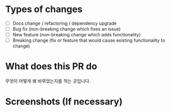 # Types of changes

- [ ] Docs change / refactoring / dependency upgrade
- [ ] Bug fix (non-breaking change which fixes an issue)
- [ ] New feature (non-breaking change which adds functionality)
- [ ] Breaking change (fix or feature that would cause existing functionality to change)

# What does this PR do

무엇이 어떻게 왜 바뀌었는지를 적는 곳입니다.

# Screenshots (If necessary)
